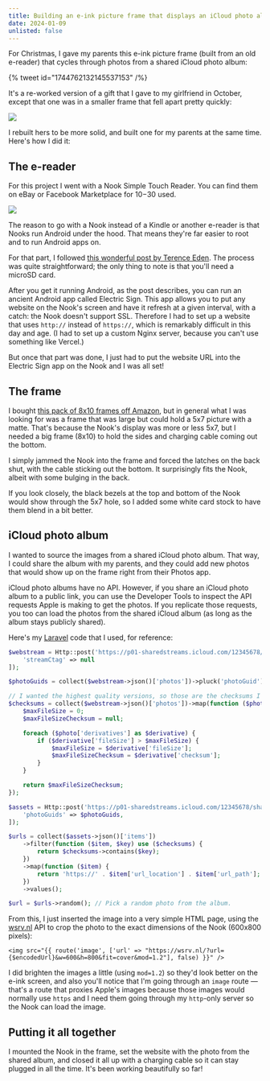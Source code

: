 ```yaml
---
title: Building an e-ink picture frame that displays an iCloud photo album
date: 2024-01-09
unlisted: false
---
```


For Christmas, I gave my parents this e-ink picture frame (built from an old e-reader) that cycles through photos from a shared iCloud photo album:

{% tweet id="1744762132145537153" /%}

It's a re-worked version of a gift that I gave to my girlfriend in October, except that one was in a smaller frame that fell apart pretty quickly:

![](/posts/eink/IMG_9398%20Large.jpeg)

I rebuilt hers to be more solid, and built one for my parents at the same time. Here's how I did it:

## The e-reader

For this project I went with a Nook Simple Touch Reader. You can find them on eBay or Facebook Marketplace for $10-$30 used.

![](/posts/eink/image.png)

The reason to go with a Nook instead of a Kindle or another e-reader is that Nooks run Android under the hood. That means they're far easier to root and to run Android apps on.

For that part, I followed [this wonderful post by Terence Eden](https://shkspr.mobi/blog/2020/02/turn-an-old-ereader-into-an-information-screen-nook-str/). The process was quite straightforward; the only thing to note is that you'll need a microSD card.

After you get it running Android, as the post describes, you can run an ancient Android app called Electric Sign. This app allows you to put any website on the Nook's screen and have it refresh at a given interval, with a catch: the Nook doesn't support SSL. Therefore I had to set up a website that uses `http://` instead of `https://`, which is remarkably difficult in this day and age. (I had to set up a custom Nginx server, because you can't use something like Vercel.)

But once that part was done, I just had to put the website URL into the Electric Sign app on the Nook and I was all set!

## The frame

I bought [this pack of 8x10 frames off Amazon](https://www.amazon.com/dp/B09ZQ9GQ95), but in general what I was looking for was a frame that was large but could hold a 5x7 picture with a matte. That's because the Nook's display was more or less 5x7, but I needed a big frame (8x10) to hold the sides and charging cable coming out the bottom.

I simply jammed the Nook into the frame and forced the latches on the back shut, with the cable sticking out the bottom. It surprisingly fits the Nook, albeit with some bulging in the back.

If you look closely, the black bezels at the top and bottom of the Nook would show through the 5x7 hole, so I added some white card stock to have them blend in a bit better.

## iCloud photo album

I wanted to source the images from a shared iCloud photo album. That way, I could share the album with my parents, and they could add new photos that would show up on the frame right from their Photos app.

iCloud photo albums have no API. However, if you share an iCloud photo album to a public link, you can use the Developer Tools to inspect the API requests Apple is making to get the photos. If you replicate those requests, you too can load the photos from the shared iCloud album (as long as the album stays publicly shared).

Here's my [Laravel](https://laravel.com) code that I used, for reference:

```php
$webstream = Http::post('https://p01-sharedstreams.icloud.com/12345678/sharedstreams/webstream', [
    'streamCtag' => null
]);

$photoGuids = collect($webstream->json()['photos'])->pluck('photoGuid');

// I wanted the highest quality versions, so those are the checksums I collected for later.
$checksums = collect($webstream->json()['photos'])->map(function ($photo) {
    $maxFileSize = 0;
    $maxFileSizeChecksum = null;

    foreach ($photo['derivatives'] as $derivative) {
        if ($derivative['fileSize'] > $maxFileSize) {
            $maxFileSize = $derivative['fileSize'];
            $maxFileSizeChecksum = $derivative['checksum'];
        }
    }

    return $maxFileSizeChecksum;
});

$assets = Http::post('https://p01-sharedstreams.icloud.com/12345678/sharedstreams/webasseturls', [
    'photoGuids' => $photoGuids,
]);

$urls = collect($assets->json()['items'])
    ->filter(function ($item, $key) use ($checksums) {
        return $checksums->contains($key);
    })
    ->map(function ($item) {
        return 'https://' . $item['url_location'] . $item['url_path'];
    })
    ->values();

$url = $urls->random(); // Pick a random photo from the album.
```

From this, I just inserted the image into a very simple HTML page, using the [wsrv.nl](https://wsrv.nl) API to crop the photo to the exact dimensions of the Nook (600x800 pixels):

```blade
<img src="{{ route('image', ['url' => "https://wsrv.nl/?url={$encodedUrl}&w=600&h=800&fit=cover&mod=1.2"], false) }}" />
```

I did brighten the images a little (using `mod=1.2`) so they'd look better on the e-ink screen, and also you'll notice that I'm going through an `image` route — that's a route that proxies Apple's images because those images would normally use `https` and I need them going through my `http`-only server so the Nook can load the image.

## Putting it all together

I mounted the Nook in the frame, set the website with the photo from the shared album, and closed it all up with a charging cable so it can stay plugged in all the time. It's been working beautifully so far!
